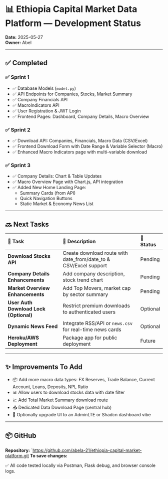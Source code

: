 # 📊 Ethiopia Capital Market Data Platform — Development Status  

**Date:** 2025-05-27  
**Owner:** Abel  

---

## ✅ Completed

### ✅ Sprint 1  
- ✅ Database Models (`model.py`)  
- ✅ API Endpoints for Companies, Stocks, Market Summary  
- ✅ Company Financials API  
- ✅ MacroIndicators API  
- ✅ User Registration & JWT Login  
- ✅ Frontend Pages: Dashboard, Company Details, Macro Overview  

### ✅ Sprint 2  
- ✅ Download API: Companies, Financials, Macro Data (CSV/Excel)  
- ✅ Frontend Download Form with Date Range & Variable Selector (Macro)  
- ✅ Enhanced Macro Indicators page with multi-variable download  

### ✅ Sprint 3  
- ✅ Company Details: Chart & Table Updates  
- ✅ Macro Overview Page with Chart.js, API integration  
- ✅ Added New Home Landing Page:
  - Summary Cards (from API)
  - Quick Navigation Buttons  
  - Static Market & Economy News List  

---

## 🔜 Next Tasks  

| 🚀 Task | 📌 Description | 🎯 Status |
|:------------------|:------------------------------------------------|:-------------|
| **Download Stocks API** | Create download route with date_from/date_to & CSV/Excel support | Pending |
| **Company Details Enhancements** | Add company description, stock trend chart | Pending |
| **Market Overview Enhancements** | Add Top Movers, market cap by sector summary | Pending |
| **User Auth Download Lock (Optional)** | Restrict premium downloads to authenticated users | Optional |
| **Dynamic News Feed** | Integrate RSS/API or `news.csv` for real-time news cards | Optional |
| **Heroku/AWS Deployment** | Package app for public deployment | Future |

---

## ✨ Improvements To Add

- 📦 Add more macro data types: FX Reserves, Trade Balance, Current Account, Loans, Deposits, NPL Ratio  
- 📊 Allow users to download stocks data with date filter  
- 📈 Add Total Market Summary download route  
- 📥 Dedicated Data Download Page (central hub)  
- 🎨 Optionally upgrade UI to an AdminLTE or Shadcn dashboard vibe  

---

## 📦 GitHub  

**Repository:** `https://github.com/abela-21/ethiopia-capital-market-platform.git 
**To save changes:**  



✅ All code tested locally via Postman, Flask debug, and browser console logs.
